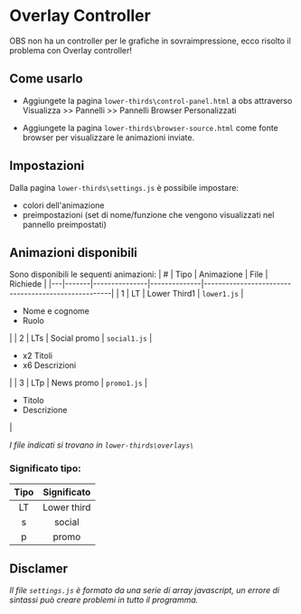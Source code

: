 # Overlay Controller
OBS non ha un controller per le grafiche in sovraimpressione, ecco risolto il problema con Overlay controller!

## Come usarlo
* Aggiungete la pagina `lower-thirds\control-panel.html` a obs attraverso
Visualizza >> Pannelli >> Pannelli Browser Personalizzati

* Aggiungete la pagina `lower-thirds\browser-source.html` come fonte browser per visualizzare le animazioni inviate.

## Impostazioni
Dalla pagina `lower-thirds\settings.js` è possibile impostare:
* colori dell'animazione
* preimpostazioni (set di nome/funzione che vengono visualizzati nel pannello preimpostati)

## Animazioni disponibili
Sono disponibili le sequenti animazioni:
  | # |  Tipo |    Animazione |     File     |                      Richiede                      |
  |---|-------|---------------|--------------|----------------------------------------------------|
  | 1 |  LT   | Lower Third1  | `lower1.js`  | <ul><li>Nome e cognome</li><li>Ruolo</li></ul>     |
  | 2 |  LTs  | Social promo  | `social1.js` | <ul><li>x2 Titoli</li><li>x6 Descrizioni</li></ul> |
  | 3 |  LTp  | News promo    | `promo1.js`  | <ul><li>Titolo</li><li>Descrizione</li></ul>       |
  
 *I file indicati si trovano in `lower-thirds\overlays\`*
### Significato tipo:

| Tipo | Significato |
|:----:|:-----------:|
|  LT  | Lower third |
|   s  |    social   |
|   p  |    promo    |
 
  
## Disclamer
*Il file `settings.js` è formato da una serie di array javascript, un errore di sintassi può creare problemi in tutto il programma.*
